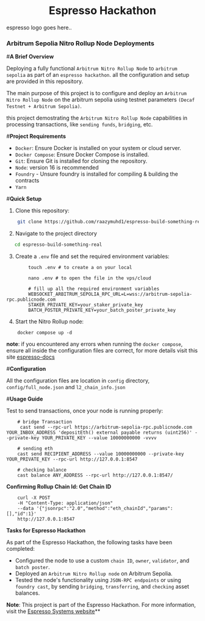 
  <h1 style="text-align: center"> Espresso Hackathon </h1>

 espresso logo goes here..

### Arbitrum Sepolia Nitro Rollup Node Deployments
#**A Brief Overview**

Deploying a fully functional `Arbitrum Nitro Rollup Node` to `arbitrum sepolia` as part of an `espresso hackathon`. all the configuration and setup are provided in this repository.

  The main purpose of this project is to configure and  deploy an `Arbitrum Nitro Rollup Node` on the arbitrum sepolia using testnet parameters `(Decaf Testnet + Arbitrum Sepolia)`.

  this project demostrating the `Arbitrum Nitro Rollup Node` capabilities in processing transactions, like `sending funds`, `bridging`, etc. 


#**Project Requirements**

- `Docker`: Ensure Docker is installed on your system or cloud server.
- `Docker Compose`: Ensure Docker Compose is installed.
- `Git`: Ensure Git is installed for cloning the repository.
- `Node`: version 16 is recommended
- `Foundry` - Unsure foundry is installed for compiling & building the contracts
- `Yarn` 

#**Quick Setup**
1. Clone this repository:
```bash
    git clone https://github.com/raazymuhd1/espresso-build-something-real.git
```
2. Navigate to the project directory
```bash
   cd espresso-build-something-real
```
3. Create a `.env` file and set the required environment variables:
```shell
        touch .env # to create a on your local
        
        nano .env # to open the file in the vps/cloud

        # fill up all the required environment variables
        WEBSOCKET_ARBITRUM_SEPOLIA_RPC_URL=L=wss://arbitrum-sepolia-rpc.publicnode.com
        STAKER_PRIVATE_KEY=your_staker_private_key
        BATCH_POSTER_PRIVATE_KEY=your_batch_poster_private_key
```


4. Start the Nitro Rollup node:
```shell
    docker compose up -d
```
**note**: if you encountered any errors when running the `docker compose`, ensure all inside the configuration files are correct, for more details visit this site [espresso-docs](https://docs.espressosys.com/network/guides/using-the-espresso-network/using-the-espresso-network-as-an-arbitrum-orbit-chain/running-the-espresso-network-with-arbitrum-cloud#cloud-configuration)



#**Configuration**

  All the configuration files are location in `config` directory, `config/full_node.json` and `l2_chain_info.json`

#**Usage Guide**

 Test to send transactions, once your node is running properly:

```shell
    # bridge Transaction 
     cast send --rpc-url https://arbitrum-sepolia-rpc.publicnode.com YOUR_INBOX_ADDRESS 'depositEth() external payable returns (uint256)' --private-key YOUR_PRIVATE_KEY --value 10000000000 -vvvv

    # sending eth
    cast send RECIPIENT_ADDRESS --value 10000000000 --private-key YOUR_PRIVATE_KEY --rpc-url http://127.0.0.1:8547

    # checking balance
    cast balance ANY_ADDRESS --rpc-url http://127.0.0.1:8547/ 
```

**Confirming Rollup Chain Id: Get Chain ID**

```shell
    curl -X POST
    -H "Content-Type: application/json"
    --data '{"jsonrpc":"2.0","method":"eth_chainId","params":[],"id":1}'
    http://127.0.0.1:8547
```

**Tasks for Espresso Hackathon**

  As part of the Espresso Hackathon, the following tasks have been completed:

 - Configured the node to use a custom `chain ID`, `owner`, `validator`, and `batch poster`.
 - Deployed an `Arbitrum Nitro Rollup node` on Arbitrum Sepolia.
 - Tested the node's functionality using `JSON-RPC endpoints` or using `foundry cast`, by sending `bridging`, `transferring`, and `checking` asset balances.


**Note**: This project is part of the Espresso Hackathon. For more information, visit the [Espresso Systems website](https://docs.espressosys.com/network/guides/using-the-espresso-network/using-the-espresso-network-as-an-arbitrum-orbit-chain/running-the-espresso-network-with-arbitrum-cloud#deploying-the-cloud-arbitrum-orbit-chain)**


